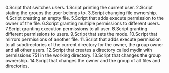 0.Script that switches users.
1.Script printing the current user.
2.Script stating the groups the user belongs to.
3.Script changing file ownership.
4.Script creating an empty file.
5.Script that adds execute permission to the owner of the file.
6.Script granting multiple permissions to different users.
7.Script granting execution permissions to all user.
8.Script granting different permissions to users.
9.Script that sets the mode.
10.Script that mirrors permissions of another file.
11.Script that adds execute permission to all subdirectories of the current directory for the owner, the group owner and all other users.
12.Script that creates a directory called mydir with permissions 751 in the working directory.
13.Script that changes the group ownership.
14.Script that changes the owner and the group of all files and directories.

